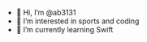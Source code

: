 - 👋 Hi, I’m @ab3131
- 👀 I’m interested in sports and coding
- 🌱 I’m currently learning Swift

<!---
ab3131/ab3131 is a ✨ special ✨ repository because its `README.md` (this file) appears on your GitHub profile.
You can click the Preview link to take a look at your changes.
--->
